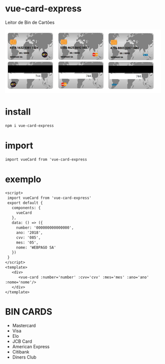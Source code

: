 # vue-card-express

Leitor de Bin de Cartões 

![img](https://raw.githubusercontent.com/WebPago/vue-card-express/master/imagens/cards.JPG)


# install 

<code>npm i vue-card-express</code>


# import 
<code>import vueCard from 'vue-card-express</code>


# exemplo 
```vue
<script>
 import vueCard from 'vue-card-express'
 export default {
   components: {
     vueCard
   },
   data: () => ({
     number: '000000000000000',
     ano: '2018',
     cvv: '085',
     mes: '05',
     nome: 'WEBPAGO SA'
   })
 }
</script>
<template>
   <div>
      <vue-card :number='number' :cvv='cvv' :mes='mes' :ano='ano' :nome='nome'/>
   </div>
</template>
````

# BIN CARDS

- Mastercard
- Visa
- Elo
- JCB Card
- American Express
- Citibank
- Diners Club



